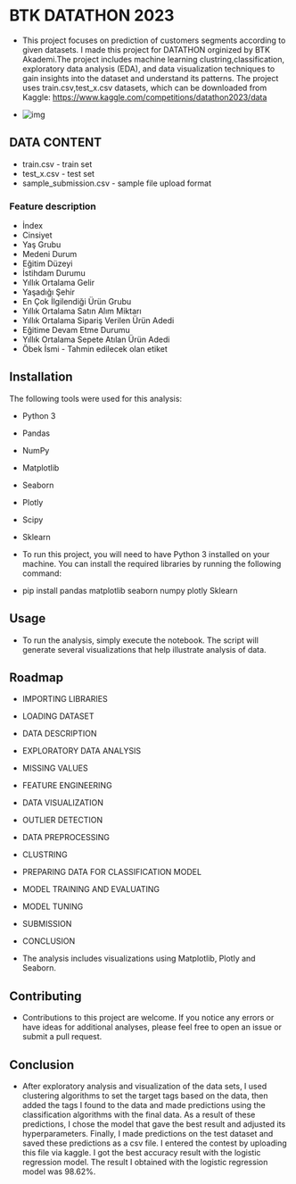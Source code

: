 
#  BTK DATATHON 2023
- This project focuses on prediction of customers segments according to given datasets. I made this project for DATATHON orginized by BTK Akademi.The project includes machine learning clustring,classification, exploratory data analysis (EDA), and data visualization techniques to gain insights into the dataset and understand its patterns. The project uses  train.csv,test_x.csv datasets, which can be downloaded from Kaggle: https://www.kaggle.com/competitions/datathon2023/data

- ![img](https://assets-btkakademi-gov-tr.akamaized.net/api/gallery/51/b7ffad66-04a1-4227-9db2-865a87ada5a6/datathon+2023_BANNER.png?t=1689860501481)



## DATA CONTENT
* train.csv - train set
* test_x.csv - test set
* sample_submission.csv - sample file upload format

### Feature description 

* İndex
* Cinsiyet
* Yaş Grubu
* Medeni Durum
* Eğitim Düzeyi
* İstihdam Durumu
* Yıllık Ortalama Gelir
* Yaşadığı Şehir
* En Çok İlgilendiği Ürün Grubu
* Yıllık Ortalama Satın Alım Miktarı
* Yıllık Ortalama Sipariş Verilen Ürün Adedi
* Eğitime Devam Etme Durumu
* Yıllık Ortalama Sepete Atılan Ürün Adedi
* Öbek İsmi - Tahmin edilecek olan etiket
## Installation
The following tools were used for this analysis:

- Python 3
- Pandas
- NumPy
- Matplotlib
- Seaborn
- Plotly
- Scipy
- Sklearn

- To run this project, you will need to have Python 3 installed on your machine. You can install the required libraries by running the following command:


- pip install pandas matplotlib seaborn numpy plotly Sklearn 
## Usage 
- To run the analysis, simply execute the notebook. The script will generate several visualizations that help illustrate analysis of data.
## Roadmap

* IMPORTING LIBRARIES

* LOADING DATASET

* DATA DESCRIPTION

* EXPLORATORY DATA ANALYSIS

* MISSING VALUES

* FEATURE ENGINEERING

* DATA VISUALIZATION

* OUTLIER DETECTION

* DATA PREPROCESSING

* CLUSTRING

* PREPARING DATA FOR CLASSIFICATION MODEL

* MODEL TRAINING AND EVALUATING

* MODEL TUNING

* SUBMISSION

* CONCLUSION


* The analysis includes visualizations using Matplotlib, Plotly and Seaborn.

## Contributing

- Contributions to this project are welcome. If you notice any errors or have ideas for additional analyses, please feel free to open an issue or submit a pull request.


## Conclusion 

* After exploratory analysis and visualization of the data sets, I used clustering algorithms to set the target tags based on the data, then added the tags I found to the data and made predictions using the classification algorithms with the final data. As a result of these predictions, I chose the model that gave the best result and adjusted its hyperparameters. Finally, I made predictions on the test dataset and saved these predictions as a csv file. I entered the contest by uploading this file via kaggle. I got the best accuracy result with the logistic regression model. The result I obtained with the logistic regression model was 98.62%.


